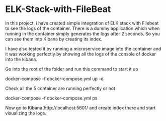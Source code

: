# ELK-Stack-with-FileBeat

In this project, i have created simple integration of ELK stack with Filebeat to see the logs of the container. There is a dummy application which when running in the container simply generates the logs after 2 seconds. So you can see them into Kibana by creating its index.

I have also tested it by running a microservice image into the container and it was working perfectly by showing all the logs of the console of docker into the kibana.

Go into the root of the folder and run this command to start it up

docker-compose -f docker-compose.yml up -d

Check all the 5 container are running perfectly or not

docker-compose -f docker-compose.yml ps

Now go to Kibana(http://localhost:5601/ and create index there and start visualizing the logs.